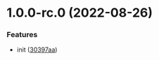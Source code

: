 # 1.0.0-rc.0 (2022-08-26)


### Features

* init ([30397aa](https://github.com/Tencent/wujie/commit/30397aaa675a4d07bde278aa9d30447c7efe6625))



